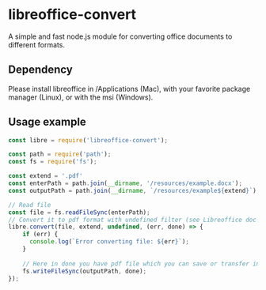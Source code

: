 # libreoffice-convert #

A simple and fast node.js module for converting office documents to different formats.

## Dependency ##

Please install libreoffice in /Applications (Mac), with your favorite package manager (Linux), or with the msi (Windows).


## Usage example ##
```javascript
const libre = require('libreoffice-convert');

const path = require('path');
const fs = require('fs');

const extend = '.pdf'
const enterPath = path.join(__dirname, '/resources/example.docx');
const outputPath = path.join(__dirname, `/resources/example${extend}`);

// Read file
const file = fs.readFileSync(enterPath);
// Convert it to pdf format with undefined filter (see Libreoffice doc about filter)
libre.convert(file, extend, undefined, (err, done) => {
    if (err) {
      console.log(`Error converting file: ${err}`);
    }
    
    // Here in done you have pdf file which you can save or transfer in another stream
    fs.writeFileSync(outputPath, done);
});
```

